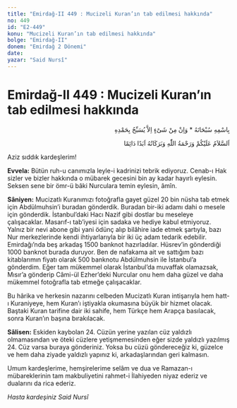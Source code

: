 ```yaml
---
title: "Emirdağ-II 449 : Mucizeli Kuran’ın tab edilmesi hakkında"
no: 449
id: "E2-449"
konu: "Mucizeli Kuran’ın tab edilmesi hakkında"
bolge: "Emirdağ-II"
donem: "Emirdağ 2 Dönemi"
date: 
yazar: "Said Nursî"
---
```


# Emirdağ-II 449 : Mucizeli Kuran’ın tab edilmesi hakkında

<p class="arabic" dir="rtl" title="Meal: “Subhân Allah’ın adıyla” * “Hiçbir şey yoktur ki O'nu hamd ile tesbih etmesin” [İsrâ 17:44]">بِاسْمِهِ سُبْحَانَهُ * وَاِنْ مِنْ شَىْءٍ اِلاَّ يُسَبِّحُ بِحَمْدِهِ</p>

<p class="arabic" dir="rtl" title="Meal: “Allah’ın selâmı, rahmeti ve bereketleri, ebedî ve dâimî olarak üzerinize olsun.”">اَلسَّلاَمُ عَلَيْكُمْ وَرَحْمَةُ اللّٰهِ وَبَرَكَاتُهُ اَبَدًا دَائِمًا</p>

Aziz sıddık kardeşlerim!

**Evvela:** Bütün ruh-u canımızla leyle-i kadrinizi tebrik ediyoruz. Cenab-ı Hak sizler ve bizler hakkında o mübarek gecesini bin ay kadar hayırlı eylesin. Seksen sene bir ömr-ü bâki Nurculara temin eylesin, âmîn.

**Sâniyen:** Mucizatlı Kuranımızı fotoğrafla gayet güzel 20 bin nüsha tab etmek için Abdülmuhsin’i buradan gönderdik. Buradan bir-iki adamı dahi o mesele için gönderdik. İstanbul’daki Hacı Nazif gibi dostlar bu meseleye çalışacaklar. Masarıf-ı tab’iyesi için sadaka ve hediye kabul etmiyoruz. Yalnız bir nevi abone gibi yani ödünç alıp bilâhire iade etmek şartıyla, bazı Nur merkezlerinde kendi ihtiyarlarıyla bir iki üç adam tedarik edebilir. Emirdağı’nda beş arkadaş 1500 banknot hazırladılar. Hüsrev’in gönderdiği 1000 banknot burada duruyor. Ben de nafakama ait ve sattığım bazı kitablarımın fiyatı olarak 500 banknotu Abdülmuhsin ile İstanbul’a gönderdim. Eğer tam mükemmel olarak İstanbul’da muvaffak olamazsak, Mısır’a gönderip Câmi-ül Ezher’deki Nurcular onu hem daha güzel ve daha mükemmel fotoğrafla tab etmeğe çalışacaklar.

Bu hârika ve herkesin nazarını celbeden Mucizatlı Kuran intişarıyla hem hatt-ı Kuraniyeye, hem Kuran’ı iştiyakla okumasına büyük bir hizmet olacak. Baştaki Kuran tarifine dair iki sahife, hem Türkçe hem Arapça basılacak, sonra Kuran’ın başına bırakılacak.

**Sâlisen:** Eskiden kaybolan 24. Cüzün yerine yazılan cüz yaldızlı olmamasından ve öteki cüzlere yetişmemesinden eğer sizde yaldızlı yazılmış 24. Cüz varsa buraya gönderiniz. Yoksa bu cüzü göndereceğiz ki, güzelce ve hem daha ziyade yaldızlı yapınız ki, arkadaşlarından geri kalmasın.

Umum kardeşlerime, hemşirelerime selâm ve dua ve Ramazan-ı mübareklerinin tam makbuliyetini rahmet-i İlahiyeden niyaz ederiz ve dualarını da rica ederiz.

*Hasta kardeşiniz*
*Said Nursî*
